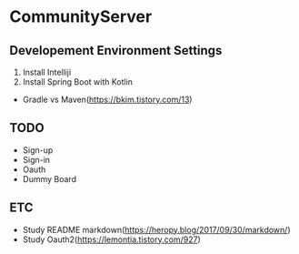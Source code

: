 # CommunityServer
## Developement Environment Settings
1. Install Intelliji
2. Install Spring Boot with Kotlin
- Gradle vs Maven(https://bkim.tistory.com/13)

## TODO
- Sign-up
- Sign-in
- Oauth
- Dummy Board
## ETC
- Study README markdown(https://heropy.blog/2017/09/30/markdown/)
- Study Oauth2(https://lemontia.tistory.com/927)
